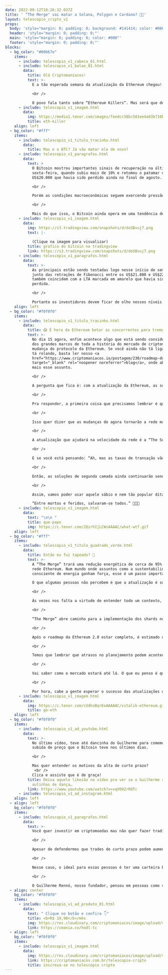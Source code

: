 ```yaml
---
date: 2022-09-12T10:26:32.037Z
title: ' “The Merge" vai matar a Solana, Polygon e Cardano? 🔪🔪'
layout: telescopio_cripto_v1
props:
  body: 'style="margin: 0; padding: 0; background: #141414; color: #000"'
  header: 'style="margin: 0; padding: 0;"'
  main: 'style="margin: 0; padding: 0; color: #000"'
  footer: 'style="margin: 0; padding: 0;"'
blocks:
  - bg_color: "#00bb7e"
    items:
      - include: telescopio_v1_cabeca_01.html
      - include: telescopio_v1_balao_01.html
        data:
          title: Olá Criptomaníacos!
          text: >-
            E a tão esperada semana da atualização da Ethereum chegou!

            <br />

            O povo fala tanto sobre “Ethereum Killers”. Mas será que dessa vez a “The Merge” elimina algum concorrente do mercado?
      - include: telescopio_v1_imagem.html
        data:
          img: https://media1.tenor.com/images/feedcc58bc501ee4a03b710b0c87ef8e/tenor.gif
          title: eth-killer
    align: left
  - bg_color: "#fff"
    items:
      - include: telescopio_v1_titulo_tracinho.html
        data:
          title: Mas e o BTC? Já vão matar ele de novo?
      - include: telescopio_v1_paragrafos.html
        data:
          text: >
            O Bitcoin mostrou importantes sinais de recuperação na última
            sexta-feira, quando subiu mais de 10% e retomou o patamar dos
            US$20.000 que havia sido perdido ainda no final de agosto.

            <br />

            Porém as condições macroeconômicas seguem exercendo pressão negativa nos ativos de risco, conforme os bancos centrais continuam planejando aumentar as taxas de juros para combater a inflação.

            <br />

            Mais do que isso, o Bitcoin ainda opera em uma tendência de baixa pela análise técnica clássica e precisa vencer algumas resistências para revertê-la.
      - include: telescopio_v1_imagem.html
        data:
          img: https://s3.tradingview.com/snapshots/d/doSBvuj7.png
          text: |-
            
            (Clique na imagem para visualizar)
          title: grafico do bitcoin no tradingview
          link: https://s3.tradingview.com/snapshots/d/doSBvuj7.png
      - include: telescopio_v1_paragrafos.html
        data:
          text: >-
            As principais estão sendo testadas logo nesse início de semana,
            junto das retrações de Fibonacci entre os US$21.800 e US$22.600, que
            também coincidem com a LTA marcada em amarelo que havia sido
            perdida.

            <br />

            Portanto os investidores devem ficar de olho nesses níveis ao longo da semana que promete ser agitada, quando diversos dados de inflação serão divulgados ao redor do mundo. 👀
    align: left
  - bg_color: "#f0f0f0"
    items:
      - include: telescopio_v1_titulo_tracinho.html
        data:
          title: 😱 É hora da Ethereum botar as concorrentes para tremer? 😱
          text: >-
            No dia 15 agora, enfim acontece algo que está sendo considerado um
            dos grandes marcos de toda a história do mercado de criptomoedas: a
            mudança do protocolo da Ethereum. Se você ainda não tá ligado no que
            tá rolando, basta ler nosso <a
            href="https://www.criptomaniacos.io/postagem/230/roadmap-do-ethereum-conheca-o-the-merge-surge-verg"
            target="_blank" rel="noopener noreferrer">blog</a>, onde abordamos
            mais esse assunto.

            <br />

            A pergunta que fica é: com a atualização da Ethereum, as suas concorrentes podem cair no desuso? ❓❓

            <br />

            Pra responder, a primeira coisa que precisamos lembrar é que a “The Merge” é a primeira das principais atualizações da Ethereum 2.0. Seu foco é mudar o algoritmo de consenso da rede Ethereum do Proof-of-Work (PoW) para o Proof-of-Stake (PoS). Com isso, se reduzirá drasticamente o consumo de energia elétrica em sua Blockchain.

            <br />

            Isso quer dizer que as mudanças de agora tornarão a rede mais rápida e escalável de forma significativa. 

            <br />

            A atualização que ajudará na velocidade da rede é a “The Surge”, que deve acontecer no ano que vem. Nessa atualização veremos a implementação dos “Shardings”, que consiste na fragmentação da base de dados da Blockchain Ethereum.

            <br />

            E se você está pensando: “Ah, mas as taxas de transação vão cair, né?”... Sinto te decepcionar, mas o “The Merge” também não afeta diretamente nesse assunto.

            <br />

            Então, as soluções de segunda camada ainda continuarão sendo uma boa opção para transações mais rápidas e baratas. E, claro, concorrentes como Cardano e Solana vão continuar a comparar a velocidade e custo das transações para se posicionarem como as melhores opções.

            <br />

            Assim, vamos poder usar aquele sábio e nem tão popular ditado:

            “Entre mortos e feridos, salvaram-se todos.” 🤭🤭🤭
      - include: telescopio_v1_imagem.html
        data:
          text: "\n\n "
          title: que-papo
          img: https://c.tenor.com/2DirhIjLCWsAAAAC/what-wtf.gif
    align: left
  - bg_color: "#fff"
    items:
      - include: telescopio_v1_titulo_quadrado_verde.html
        data:
          title: Então eu fui tapeado? 🤔
          text: >-
            A “The Merge” trará uma redução energética de cerca de 95% para a
            rede Ethereum. Num mundo onde assuntos como a sustentabilidade e uso
            consciente de energia ganham força, esse é um passo importante.

            O que algumas pessoas não percebem é que a atualização é só um dos passos em direção à Ethereum 2.0. 

            <br />

            Às vezes nos falta a virtude de entender todo um contexto, invés de nos apegar a uma parte da história (parece até frase de biscoito chinês).

            <br />

            “The Merge” abre caminho para a implementação dos shards numa próxima atualização, como vimos. Aí sim, poderemos ver uma rede mais rápida e barata.

            <br />

            Após o roadmap da Ethereum 2.0 estar completo, é estimado que a rede poderá realizar até 100 mil transações por segundo. Com essa velocidade e taxas baratas, é bem possível que a Ethereum chame ainda mais a atenção para que aplicações descentralizadas sejam construídas em sua rede.

            <br />

            Temos que lembrar que atrasos no planejamento podem acontecer e não conseguimos cravar uma data para que a segunda versão da Ethereum esteja 100% ativa e operante. 

            <br />

            Vai saber como o mercado estará até lá. O que eu penso é que há espaço para mais plataformas de contratos inteligentes no mercado. Ethereum, Cardano, Polygon, Solana e quaisquer outras redes podem viver lado a lado sem que a “morte” de concorrentes seja a única opção. 

            <br />

            Por hora, cabe a gente esperar o sucesso das atualizações da Ethereum para ver como afetarão o universo cripto.
      - include: telescopio_v1_imagem.html
        data:
          img: https://c.tenor.com/cUdhoBqrEeAAAAAC/vitalik-ethereum.gif
          title: go-eth
    align: left
  - bg_color: "#f0f0f0"
    items:
      - include: telescopio_v1_ad_youtube.html
        data:
          text: >-
            No último vídeo, teve até dancinha do Guilherme para comemorar a
            subida de preço que o Bitcoin teve nos últimos dias.

            <br />

            Mas quer entender os motivos da alta de curto prazo?
             <br />
            Clica e assiste que é de graça!
          title: Deixa aquele likezão no vídeo pra ver se o Guilherme anima a pagar umas
            aulinhas de dança…
          link: https://www.youtube.com/watch?v=vqV09ZrROTc
      - include: telescopio_v1_ad_instagram.html
    align: left
  - align: left
    bg_color: "#f0f0f0"
    items:
      - include: telescopio_v1_paragrafos.html
        data:
          text: >-
            Você quer investir em criptomoedas mas não quer fazer trading?

            <br />

            Apesar de defendermos que trades de curto prazo podem aumentar sua rentabilidade, entendemos que nem todo mundo tem o tempo disponível pra operar.

            <br />

            Nesse caso, o ideal para essas pessoas é ter uma carteira bem fundamentada para o longo prazo, cujo objetivo seja acumular Bitcoins.

            <br />

            O Guilherme Rennó, nosso fundador, pensou em pessoas como você e decidiu criar a Carteira HODL, voltada para quem quer dar o primeiro passo no mercado cripto sem se preocupar em operar todo dia.
  - align: center
    bg_color: "#f0f0f0"
    items:
      - include: telescopio_v1_ad_produto_01.html
        data:
          text: " Clique no botão e confira 👇"
          title: <b>R$ 19,90</b>/mês
          img: https://res.cloudinary.com/criptomaniacos/image/upload/v1661372975/telescopio/produtos/logo_carteira_hodl_mhzjq6.png
          link: https://cmania.co/hodl-tc
  - align: left
    bg_color: "#f0f0f0"
    items:
      - include: telescopio_v1_imagem.html
        data:
          img: https://res.cloudinary.com/criptomaniacos/image/upload/v1662133224/telescopio/inscreva-se-telescopio.png
          link: https://criptomaniacos.com.br/telescopio-cripto
          title: inscreva-se no telescópio cripto
---
```

